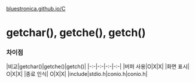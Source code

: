 [bluestronica.github.io/C](https://bluestronica.github.io/C)

# getchar(), getche(), getch()

### 차이점
|비교|getchar()|getche()|getch()|
|-:-|-:-|-:-|-:-|
|버퍼 사용|O|X|X|
|화면 표시| O|X|X|
|종료 인식| O|X|X|
|include|stdio.h|conio.h|conio.h|